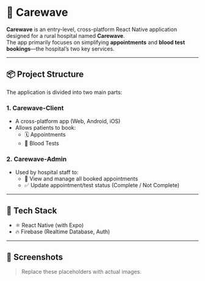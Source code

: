 # 🏥 Carewave

**Carewave** is an entry-level, cross-platform React Native application designed for a rural hospital named **Carewave**.  
The app primarily focuses on simplifying **appointments** and **blood test bookings**—the hospital’s two key services.

---

## 📦 Project Structure

The application is divided into two main parts:

### 1. **Carewave-Client**
- A cross-platform app (Web, Android, iOS)
- Allows patients to book:
  - 🗓 Appointments
  - 🧪 Blood Tests

### 2. **Carewave-Admin**
- Used by hospital staff to:
  - 🧾 View and manage all booked appointments
  - ✅ Update appointment/test status (Complete / Not Complete)

---

## 🚀 Tech Stack

- ⚛️ React Native (with Expo)
- 🔥 Firebase (Realtime Database, Auth)

---

## 📸 Screenshots

> Replace these placeholders with actual images.

